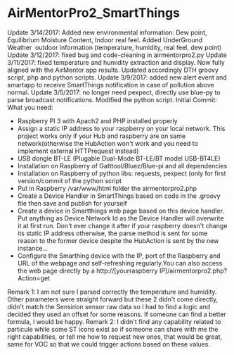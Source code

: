 # AirMentorPro2_SmartThings
Update 3/14/2017: Added new environmental information: Dew point, Equilibrium Moisture Content, Indoor real feel. Added UnderGround Weather  outdoor information (temperature, humidity, real feel, dew point) 
Update 3/12/2017: fixed bug and code-cleaning in airmentorpro2.py
Update 3/11/2017: fixed temperature and humidity extraction and display. Now fully aligned with the AirMentor app results. Updated accordingly DTH groovy script, php and python scripts. 
Update 3/9/2017: added new alert event and smartapp to receive SmartThings notification in case of pollution above normal.
Update 3/5/2017: no longer need pexpect, directly use blue-py to parse broadcast notifications. Modified the python script.
Initial Commit:
What you need:
  - Raspberry PI 3 with Apach2 and PHP installed properly
  - Assign a static IP address to your raspberry on your local network. This project works only if your Hub and raspberry are on same network(otherwise the HubAction won't work and you need to implement external HTTPrequest instead)
  - USB dongle BT-LE (Plugable Dual-Mode BT-LE/BT model USB-BT4LE)
  - Installation on Raspberry of Gatttool/Bluez/Blue-pi and all dependencies
  - Installation on Raspberry of python libs: requests, pexpect (only for first version/commit of the python script
  - Put in Raspberry /var/www/html folder the airmentorpro2.php
  - Create a Device Handler in SmartThings based on code in the .groovy file then save and publish for yourself
  - Create a device in Smartthings web page based on this device handler. Put anything as Device Network Id as the Device Handler will overwrite it at first run. Don't ever change it after if your raspberry doesn't change its static IP address otherwise, the parse method is sent for some reason to the former device despite the HubAction is sent by the new instance...
  - Configure the Smarthing device with the IP, port of the Raspberry and URL of the webpage and self-refreshing regularly.You can also access the web page directly by a http://[yourraspberry IP]/airmentorpro2.php?Action=get
  
Remark 1: I am not sure I parsed correctly the temperature and humidity. Other parameters were straight forward but these 2 didn't come directly, didn't match the Sensirion sensor raw data so I had to find a logic and decided they used an offset for some reasons. If someone can find a better formula, I would be happy.
Remark 2: I didn't find any capability related to particule while some ST icons exist so if someone can share with me the right capabilities, or tell me how to request new ones, that would be great, same for VOC so that we could trigger actions based on these values. 

